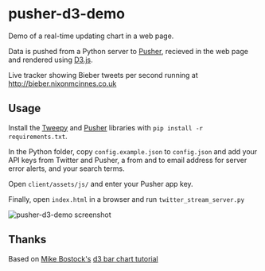 # pusher-d3-demo

Demo of a real-time updating chart in a web page.

Data is pushed from a Python server to [Pusher](http://pusher.com/), recieved in the web page and rendered using [D3.js](http://mbostock.github.com/d3/).

Live tracker showing Bieber tweets per second running at http://bieber.nixonmcinnes.co.uk

## Usage

Install the [Tweepy](http://tweepy.github.com/) and [Pusher](https://github.com/pusher/pusher_client_python) libraries with `pip install -r requirements.txt`.

In the Python folder, copy `config.example.json` to `config.json` and add your API keys from Twitter and Pusher, a from and to email address for server error alerts, and your search terms.

Open `client/assets/js/` and enter your Pusher app key.

Finally, open `index.html` in a browser and run `twitter_stream_server.py`

![pusher-d3-demo screenshot](http://i.imgur.com/YjcTil.png)

## Thanks

Based on [Mike Bostock's](http://bost.ocks.org/mike) [d3 bar chart tutorial](http://mbostock.github.com/d3/tutorial/bar-2.html)
